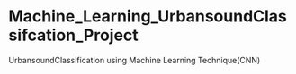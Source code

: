 # Machine_Learning_UrbansoundClassifcation_Project
UrbansoundClassification using Machine Learning Technique(CNN)
